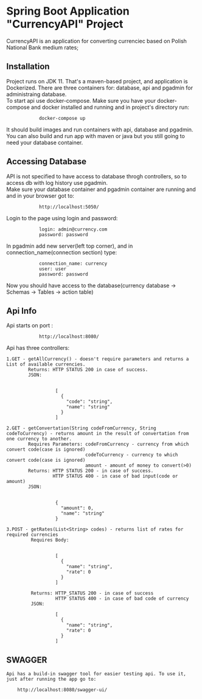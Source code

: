 # Spring Boot Application "CurrencyAPI" Project

CurrencyAPI is an application for converting currenciec based on Polish National Bank medium rates;

## Installation 

Project runs on JDK 11. 
That's a maven-based project, and application is Dockerized. There are three containers for: database, api and pgadmin for administraing database.<br/>
To start api use docker-compose. 
Make sure you have your docker-compose and docker installed and running and in project's directory run:
```
            docker-compose up
```
It should build images and run containers with api, database and pgadmin.<br/>
You can also build and run app with maven or java but you still going to need your database container.
    
## Accessing Database

API is not specified to have access to database throgh controllers, so to access db with log history use pgadmin. <br/>
Make sure your database container and pgadmin container are running and and in your browser got to:
```
            http://localhost:5050/
```
Login to the page using login and password:
```
            login: admin@currency.com
            password: password
```
In pgadmin add new server(left top corner), and in connection_name(connection section) type:
```
            connection_name: currency
            user: user
            password: password
```
Now you should have access to the database(currency database -> Schemas -> Tables -> action table)

## Api Info

Api starts on port :
```
            http://localhost:8080/
```
Api has three controllers:

    1.GET - getAllCurrency() - doesn't require parameters and returns a List of available currencies.
            Returns: HTTP STATUS 200 in case of success.
            JSON:
```

                  [
                    {
                      "code": "string",
                      "name": "string"
                    }
                  ]
```

    2.GET - getConvertation(String codeFromCurrency, String codeToCurrency) - returns amount in the result of convertation from one currency to another.
            Requires Parameters: codeFromCurrency - currency from which convert code(case is ignored)
                                 codeToCurrency - currency to which convert code(case is ignored)
                                 amount - amount of money to convert(>0)
            Returns: HTTP STATUS 200 - in case of success.
                     HTTP STATUS 400 - in case of bad input(code or amount)
            JSON: 
```

                  {
                    "amount": 0,
                    "name": "string"
                  }
```
    3.POST - getRates(List<String> codes) - returns list of rates for required currencies
             Requires Body: 
```

                  [
                    {
                      "name": "string",
                      "rate": 0
                    }
                  ]
```
             Returns: HTTP_STATUS 200 - in case of success
                      HTTP STATUS 400 - in case of bad code of currency
             JSON: 
```
                  [
                    {
                      "name": "string",
                      "rate": 0
                    }
                  ]
```
## SWAGGER
    Api has a build-in swagger tool for easier testing api. To use it, just after running the app go to:
```
    http://localhost:8080/swagger-ui/
```
    

 
  
                                 
            
    
    
    
